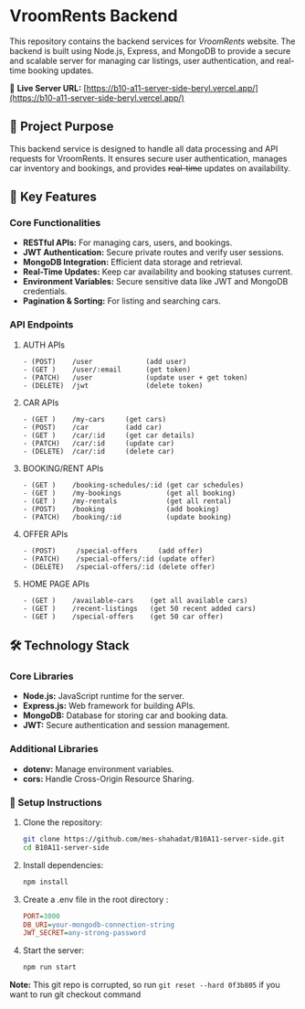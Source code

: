# VroomRents Backend
This repository contains the backend services for *VroomRents* website. The backend is built using Node.js, Express, and MongoDB to provide a secure and scalable server for managing car listings, user authentication, and real-time booking updates.

🚀 **Live Server URL:** [https://b10-a11-server-side-beryl.vercel.app/](https://b10-a11-server-side-beryl.vercel.app/)

## 🎯 Project Purpose
This backend service is designed to handle all data processing and API requests for VroomRents. It ensures secure user authentication, manages car inventory and bookings, and provides ~~real-time~~ updates on availability.

## 🌟 Key Features

### Core Functionalities
- **RESTful APIs:** For managing cars, users, and bookings.
- **JWT Authentication:** Secure private routes and verify user sessions.
- **MongoDB Integration:** Efficient data storage and retrieval.
- **Real-Time Updates:** Keep car availability and booking statuses current.
- **Environment Variables:** Secure sensitive data like JWT and MongoDB credentials.
- **Pagination & Sorting:** For listing and searching cars.

### API Endpoints

1. AUTH APIs

    ```
    - (POST)    /user             (add user)
    - (GET )    /user/:email      (get token)
    - (PATCH)   /user             (update user + get token)
    - (DELETE)  /jwt              (delete token)
    ```

2. CAR APIs

    ```
    - (GET )    /my-cars     (get cars)
    - (POST)    /car         (add car)
    - (GET )    /car/:id     (get car details)
    - (PATCH)   /car/:id     (update car)
    - (DELETE)  /car/:id     (delete car)
    ```

3. BOOKING/RENT APIs

    ```
    - (GET )    /booking-schedules/:id (get car schedules)
    - (GET )    /my-bookings           (get all booking)
    - (GET )    /my-rentals            (get all rental)
    - (POST)    /booking               (add booking)
    - (PATCH)   /booking/:id           (update booking)
    ```

4. OFFER APIs

    ```
    - (POST)     /special-offers     (add offer) 
    - (PATCH)    /special-offers/:id (update offer)
    - (DELETE)   /special-offers/:id (delete offer)
    ```

5. HOME PAGE APIs

    ```
    - (GET )    /available-cars    (get all available cars)
    - (GET )    /recent-listings   (get 50 recent added cars)
    - (GET )    /special-offers    (get 50 car offer)
    ```

## 🛠️ Technology Stack

### Core Libraries

- **Node.js:** JavaScript runtime for the server.
- **Express.js:** Web framework for building APIs.
- **MongoDB:** Database for storing car and booking data.
- **JWT:** Secure authentication and session management.

### Additional Libraries

- **dotenv:** Manage environment variables.
- **cors:** Handle Cross-Origin Resource Sharing.


### 📝 Setup Instructions

1. Clone the repository:

    ```bash
    git clone https://github.com/mes-shahadat/B10A11-server-side.git
    cd B10A11-server-side
    ```

2. Install dependencies:

    ```bash
    npm install
    ```

3. Create a .env file in the root directory :

    ```ini
    PORT=3000
    DB_URI=your-mongodb-connection-string
    JWT_SECRET=any-strong-password
    ```

4. Start the server:

    ```bash
    npm run start
    ```

**Note:** This git repo is corrupted, so run `git reset --hard 0f3b805` if you want to run git checkout command